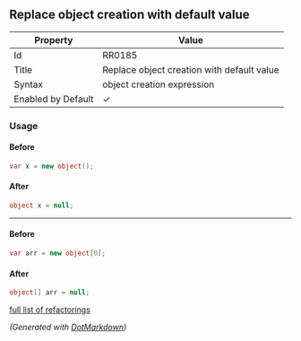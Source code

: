 ## Replace object creation with default value

| Property           | Value                                      |
| ------------------ | ------------------------------------------ |
| Id                 | RR0185                                     |
| Title              | Replace object creation with default value |
| Syntax             | object creation expression                 |
| Enabled by Default | &#x2713;                                   |

### Usage

#### Before

```csharp
var x = new object();
```

#### After

```csharp
object x = null;
```

- - -

#### Before

```csharp
var arr = new object[0];
```

#### After

```csharp
object[] arr = null;
```

[full list of refactorings](Refactorings.md)

*\(Generated with [DotMarkdown](http://github.com/JosefPihrt/DotMarkdown)\)*